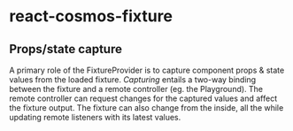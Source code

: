 # react-cosmos-fixture

## Props/state capture

A primary role of the FixtureProvider is to capture component props & state values from the loaded fixture. _Capturing_ entails a two-way binding between the fixture and a remote controller (eg. the Playground). The remote controller can request changes for the captured values and affect the fixture output. The fixture can also change from the inside, all the while updating remote listeners with its latest values.
